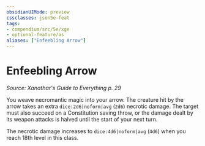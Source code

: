 ```yaml
---
obsidianUIMode: preview
cssclasses: json5e-feat
tags:
- compendium/src/5e/xge
- optional-feature/as
aliases: ["Enfeebling Arrow"]
---
```

# Enfeebling Arrow
*Source: Xanathar's Guide to Everything p. 29*  

You weave necromantic magic into your arrow. The creature hit by the arrow takes an extra `dice:2d6|noform|avg` (`2d6`) necrotic damage. The target must also succeed on a Constitution saving throw, or the damage dealt by its weapon attacks is halved until the start of your next turn.

The necrotic damage increases to `dice:4d6|noform|avg` (`4d6`) when you reach 18th level in this class.